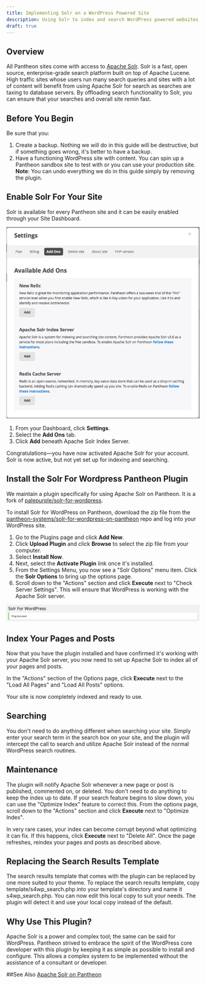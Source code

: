 ```yaml
---
title: Implementing Solr on a WordPress Powered Site
description: Using Solr to index and search WordPress powered websites
draft: true
---
```

## Overview  
All Pantheon sites come with access to [Apache Solr](http://lucene.apache.org/solr/ "Apache Solr home page"). Solr is a fast, open source, enterprise-grade search platform built on top of Apache Lucene. High traffic sites whose users run many search queries and sites with a lot of content will benefit from using Apache Solr for search as searches are taxing to database servers. By offloading search functionality to Solr, you can ensure that your searches and  overall site remin fast.


## Before You Begin  
Be sure that you:  
1. Create a backup. Nothing we will do in this guide will be destructive, but if something goes wrong, it's better to have a backup.  
2. Have a functioning WordPress site with content. You can spin up a Pantheon sandbox site to test with or you can use your production site.   
**Note**: You can undo everything we do in this guide simply by removing the plugin. 

## Enable Solr For Your Site
Solr is available for every Pantheon site and it can be easily enabled through your Site Dashboard.

![Screen shot of the Add Ons tab in the Pantheon dashboard](/source/docs/assets/images/pantheon-dashboard-add-ons.png)

1. From your Dashboard, click **Settings**.
1. Select the **Add Ons** tab.
1. Click **Add** beneath Apache Solr Index Server.

Congratulations&mdash;you have now activated Apache Solr for your account. Solr is now active, but not yet set up for indexing and searching.

## Install the Solr For Wordpress Pantheon Plugin
We maintain a plugin specifically for using Apache Solr on Pantheon. It is a fork of [palepurple/solr-for-wordpress](https://github.com/palepurple/solr-for-wordpress "PalePurple's Solr for WordPress repo").  

To install Solr for WordPress on Pantheon, download the zip file from the [pantheon-systems/solr-for-wordpress-on-pantheon]() repo and log into your WordPress site.

1. Go to the Plugins page and click **Add New**.
2. Click **Upload Plugin** and click **Browse** to select the zip file from your computer. 
3. Select **Install Now**.
4. Next, select the **Activate Plugin** link once it's installed.
5. From the Settings Menu, you now see a "Solr Options" menu item. Click the **Solr Options** to bring up the options page.
6. Scroll down to the "Actions" section and click **Execute** next to "Check Server Settings". This will ensure that WordPress is working with the Apache Solr server.   

![Screen shot of the Solr for WordPress on Pantheon plugin successfully pinging the Apache Solr server](/source/docs/assets/images/wordpress-solr-ping-success.png)

## Index Your Pages and Posts
Now that you have the plugin installed and have confirmed it's working with your Apache Solr server, you now need to set up Apache Solr to index all of your pages and posts. 

In the "Actions" section of the Options page, click **Execute** next to the "Load All Pages" and "Load All Posts" options.

Your site is now completely indexed and ready to use.

## Searching
You don't need to do anything different when searching your site.  Simply enter your search term in the search box on your site, and the plugin will intercept the call to search and utilize Apache Solr instead of the normal WordPress search routines.

## Maintenance
The plugin will notify Apache Solr whenever a new page or post is published, commented on, or deleted.  You don't need to do anything to keep the index up to date. If your search feature begins to slow down, you can use the "Optimize Index" feature to correct this. From the options page, scroll down to the "Actions" section and click **Execute** next to "Optimize Index".

In very rare cases, your index can become corrupt beyond what optimizing it can fix. If this happens, click **Execute** next to "Delete All". Once the page refreshes, reindex your pages and posts as described above.

## Replacing the Search Results Template
The search results template that comes with the plugin can be replaced by one more suited to your theme. To replace the search results template, copy template/s4wp_search.php into your template's directory and name it s4wp_search.php. You can now edit this local copy to suit your needs. The plugin will detect it and use your local copy instead of the default.

## Why Use This Plugin?
Apache Solr is a power and complex tool; the same can be said for WordPress. Pantheon strived to embrace the spirit of the WordPress core developer with this plugin by keeping it as simple as possible to install and configure. This allows a complex system to be implemented without the assistance of a consultant or developer.


##See Also
[Apache Solr on Pantheon](/docs/articles/sites/apache-solr/)
